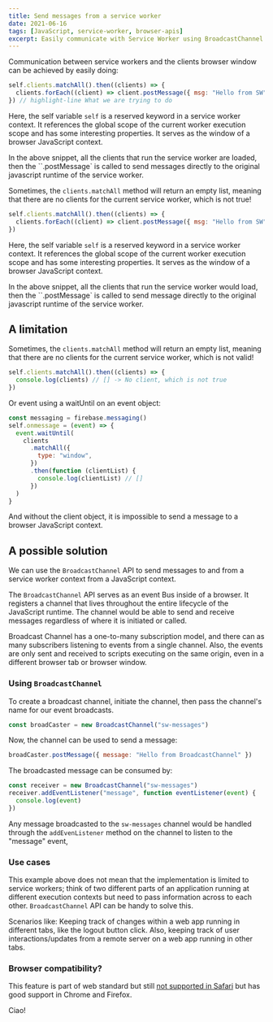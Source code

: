 ```yaml
---
title: Send messages from a service worker
date: 2021-06-16
tags: [JavaScript, service-worker, browser-apis]
excerpt: Easily communicate with Service Worker using BroadcastChannel API
---
```


Communication between service workers and the clients browser window can be achieved by easily doing:

```js
self.clients.matchAll().then((clients) => {
  clients.forEach((client) => client.postMessage({ msg: "Hello from SW" }))
}) // highlight-line What we are trying to do
```

Here, the self variable `self` is a reserved keyword in a service worker context. It references the global scope of the current worker execution scope and has some interesting properties. It serves as the window of a browser JavaScript context.

In the above snippet, all the clients that run the service worker are loaded, then the ``.postMessage` is called to send messages directly to the original javascript runtime of the service worker.

Sometimes, the `clients.matchAll` method will return an empty list, meaning that there are no clients for the current service worker, which is not true!

```js
self.clients.matchAll().then((clients) => {
  clients.forEach((client) => client.postMessage({ msg: "Hello from SW" }))
})
```

Here, the self variable `self` is a reserved keyword in a service worker context. It references the global scope of the current worker execution scope and has some interesting properties. It serves as the window of a browser JavaScript context.

In the above snippet, all the clients that run the service worker would load, then the ``.postMessage` is called to send message directly to the original javascript runtime of the service worker.

## A limitation

Sometimes, the `clients.matchAll` method will return an empty list, meaning that there are no clients for the current service worker, which is not valid!

```js
self.clients.matchAll().then((clients) => {
  console.log(clients) // [] -> No client, which is not true
})
```

Or event using a waitUntil on an event object:

```js
const messaging = firebase.messaging()
self.onmessage = (event) => {
  event.waitUntil(
    clients
      .matchAll({
        type: "window",
      })
      .then(function (clientList) {
        console.log(clientList) // []
      })
  )
}
```

And without the client object, it is impossible to send a message to a browser JavaScript context.

## A possible solution

We can use the `BroadcastChannel` API to send messages to and from a service worker context from a JavaScript context.

The `BroadcastChannel` API serves as an event Bus inside of a browser. It registers a channel that lives throughout the entire lifecycle of the JavaScript runtime. The channel would be able to send and receive messages regardless of where it is initiated or called.

Broadcast Channel has a one-to-many subscription model, and there can as many subscribers listening to events from a single channel. Also, the events are only sent and received to scripts executing on the same origin, even in a different browser tab or browser window.

### Using `BroadcastChannel`

To create a broadcast channel, initiate the channel, then pass the channel's name for our event broadcasts.

```js
const broadCaster = new BroadcastChannel("sw-messages")
```

Now, the channel can be used to send a message:

```js
broadCaster.postMessage({ message: "Hello from BroadcastChannel" })
```

The broadcasted message can be consumed by:

```js
const receiver = new BroadcastChannel("sw-messages")
receiver.addEventListener("message", function eventListener(event) {
  console.log(event)
})
```

Any message broadcasted to the `sw-messages` channel would be handled through the `addEvenListener` method on the channel to listen to the "message" event,

### Use cases

This example above does not mean that the implementation is limited to service workers; think of two different parts of an application running at different execution contexts but need to pass information across to each other. `BroadcastChannel` API can be handy to solve this.

Scenarios like:
Keeping track of changes within a web app running in different tabs, like the logout button click.
Also, keeping track of user interactions/updates from a remote server on a web app running in other tabs.

### Browser compatibility?

This feature is part of web standard but still [not supported in Safari](https://caniuse.com/?search=broadcastchannel) but has good support in Chrome and Firefox.

Ciao!
